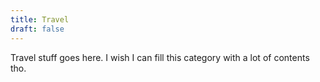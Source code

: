 ```yaml
---
title: Travel
draft: false
---
```

Travel stuff goes here. I wish I can fill this category with a lot of contents tho.
